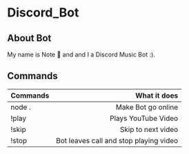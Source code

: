 # Discord_Bot

## About Bot
My name is Note 🎵 and and I a Discord Music Bot :).

## Commands
|  Commands     |   What it does|
| ------------- | -------------:|
| node .        | Make Bot go online |
| !play <insert YouTube video link>      | Plays YouTube Video      |
| !skip | Skip to next video     |
|   !stop     | Bot leaves call and stop playing video     |
  
